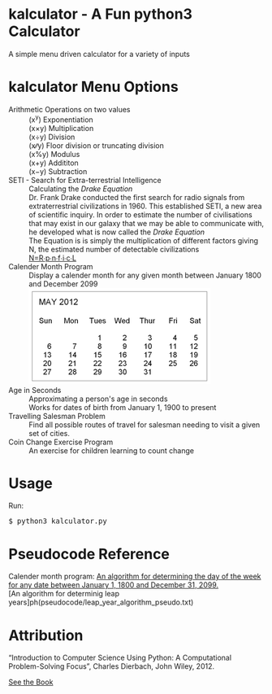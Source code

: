 # kalculator - A Fun python3 Calculator 
A simple menu driven calculator for a variety of inputs

kalculator Menu Options
=======================
<dl>
    <dt>Arithmetic Operations on two values<dt>
        <dd>(x<sup>y</sup>) Exponentiation</dd>
        <dd>(x&times;y) Multiplication</dd>
        <dd>(x&divide;y) Division </dd>
        <dd>(x&#8725;&#8725;y) Floor division or truncating division</dd>
        <dd>(x&percnt;y) Modulus</dd>
        <dd>(x&plus;y) Addititon</dd>
        <dd>(x&minus;y) Subtraction</dd>
    <dt>SETI - Search for Extra-terrestrial Intelligence<dt>
        <dd>Calculating the <i>Drake Equation</i></dd>
        <dd>Dr. Frank Drake conducted the first search for radio signals from
            extraterrestrial civilizations in 1960. This established SETI, a 
            new area of scientific inquiry. In order to estimate the number of
            civilisations that may exist in our galaxy that we may be able to 
            communicate with, he developed what is now called the <i>Drake 
            Equation</i>
        </dd>
        <dd>The Equation is is simply the multiplication of different factors 
            giving N, the estimated number of detectable civilizations
        </dd>
        <dd><a href="static/drake_eq_factors.png">
                N&equals;R&#8729;p&#8729;n&#8729;f&#8729;i&#8729;c&#8729;L
            </a>
        </dd>
    <dt>Calender Month Program</dt>
        <dd>Display a calender month for any given month between January 1800 
            and December 2099
        </dd>
        <dd>
            <img src='static/calendar_month_display_format.png' alt='The calender format of the month'>
        </dd>
    <dt>Age in Seconds</dt>
        <dd>Approximating a person's age in seconds</dd>
        <dd>Works for dates of birth from January 1, 1900 to present</dd>
    <dt>Travelling Salesman Problem</dt>
        <dd>Find all possible routes of travel for salesman needing to visit a 
            given set of cities.
        </dd>
    <dt>Coin Change Exercise Program</dt>
        <dd>An exercise for children learning to count change</dd>
</dl>


Usage
=====
Run:
<pre>
$ <kbd>python3 kalculator.py</kbd>
</pre>

Pseudocode Reference
====================
Calender month program:
[An algorithm for determining the day of the week for any date between January 1, 1800 and December 31, 2099.](pseudocode/day_of_week_algorithm_pseudo.txt)
<br>
[An algorithm for determinig leap years]ph(pseudocode/leap_year_algorithm_pseudo.txt)

Attribution
===========
“Introduction to Computer Science Using Python: A Computational 
Problem-Solving Focus”, Charles Dierbach, John Wiley, 2012.

[See the Book](http://eu.wiley.com/WileyCDA/Section/id-302479.html?query=Charles+Dierbach)


